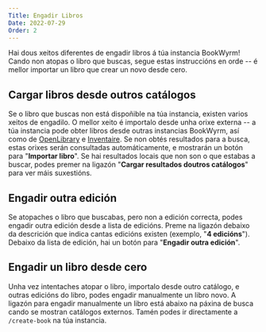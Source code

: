 ```yaml
---
Title: Engadir Libros
Date: 2022-07-29
Order: 2
---
```


Hai dous xeitos diferentes de engadir libros á túa instancia BookWyrm! Cando non atopas o libro que buscas, segue estas instruccións en orde -- é mellor importar un libro que crear un novo desde cero.

## Cargar libros desde outros catálogos

Se o libro que buscas non está dispoñible na túa instancia, existen varios xeitos de engadilo. O mellor xeito é importalo desde unha orixe externa -- a túa instancia pode obter libros desde outras instancias BookWyrm, así como de [OpenLibrary](http://openlibrary.org/) e [Inventaire](http://inventaire.io/). Se non obtés resultados para a busca, estas orixes serán consultadas automáticamente, e mostrarán un botón para "**Importar libro**". Se hai resultados locais que non son o que estabas a buscar, podes premer na ligazón "**Cargar resultados doutros catálogos**" para ver máis suxestións.


## Engadir outra edición

Se atopaches o libro que buscabas, pero non a edición correcta, podes engadir outra edición desde a lista de edicións. Preme na ligazón debaixo da descrición que indica cantas edicións existen (exemplo, "**4 edicións**"). Debaixo da lista de edición, hai un botón para "**Engadir outra edición**".

## Engadir un libro desde cero

Unha vez intentaches atopar o libro, importalo desde outro catálogo, e outras edicións do libro, podes engadir manualmente un libro novo. A ligazón para engadir manualmente un libro está abaixo na páxina de busca cando se mostran catálogos externos. Tamén podes ir directamente a `/create-book` na túa instancia.
